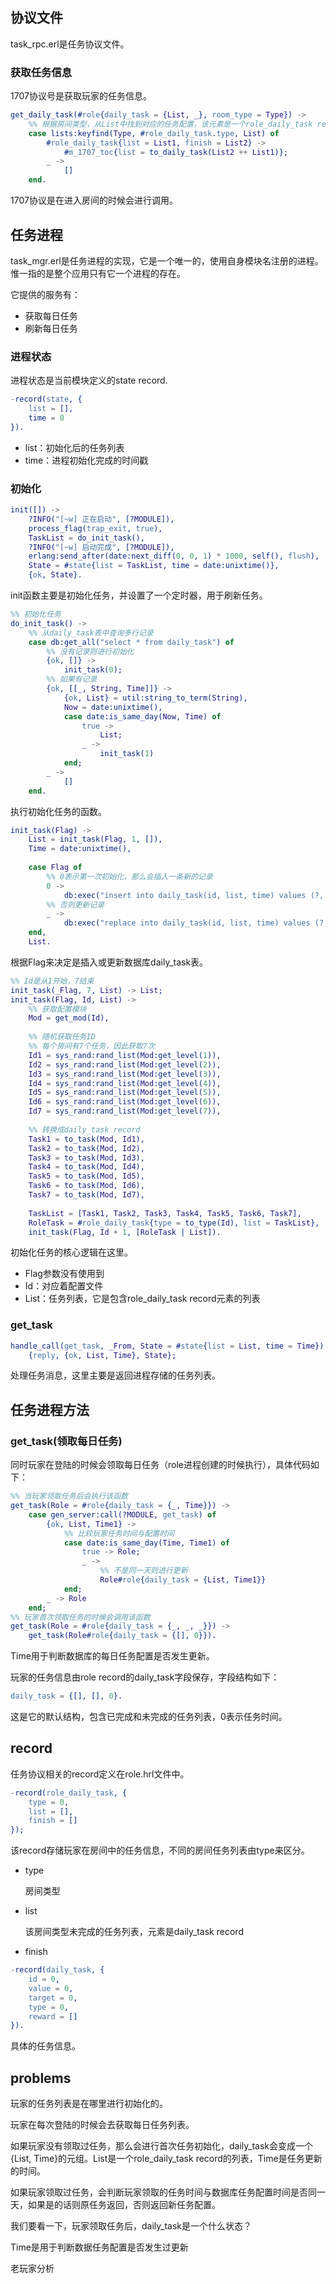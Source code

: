## 协议文件

task_rpc.erl是任务协议文件。





### 获取任务信息

1707协议号是获取玩家的任务信息。

```erlang
get_daily_task(#role{daily_task = {List, _}, room_type = Type}) ->
    %% 根据房间类型，从List中找到对应的任务配置，该元素是一个role_daily_task record
    case lists:keyfind(Type, #role_daily_task.type, List) of
        #role_daily_task{list = List1, finish = List2} ->
            #m_1707_toc{list = to_daily_task(List2 ++ List1)};
        _ ->
            []
    end.
```

1707协议是在进入房间的时候会进行调用。











## 任务进程

task_mgr.erl是任务进程的实现，它是一个唯一的，使用自身模块名注册的进程。惟一指的是整个应用只有它一个进程的存在。

它提供的服务有：

- 获取每日任务
- 刷新每日任务



### 进程状态

进程状态是当前模块定义的state record.

```erlang
-record(state, {
    list = [],
    time = 0
}).
```

- list：初始化后的任务列表
- time：进程初始化完成的时间戳



### 初始化

```erlang
init([]) ->
    ?INFO("[~w] 正在启动", [?MODULE]),
    process_flag(trap_exit, true),
    TaskList = do_init_task(),
    ?INFO("[~w] 启动完成", [?MODULE]),
    erlang:send_after(date:next_diff(0, 0, 1) * 1000, self(), flush),
    State = #state{list = TaskList, time = date:unixtime()},
    {ok, State}.
```

init函数主要是初始化任务，并设置了一个定时器，用于刷新任务。



```erlang
%% 初始化任务
do_init_task() ->
    %% 从daily_task表中查询多行记录
    case db:get_all("select * from daily_task") of
        %% 没有记录则进行初始化
        {ok, []} -> 
            init_task(0);
        %% 如果有记录
        {ok, [[_, String, Time]]} ->
            {ok, List} = util:string_to_term(String),
            Now = date:unixtime(),
            case date:is_same_day(Now, Time) of
                true ->
                    List;
                _ ->
                    init_task(1)
            end;
        _ ->
            []
    end.
```

执行初始化任务的函数。



```erlang
init_task(Flag) ->
    List = init_task(Flag, 1, []),
    Time = date:unixtime(),
    
    case Flag of
        %% 0表示第一次初始化，那么会插入一条新的记录
        0 ->
            db:exec("insert into daily_task(id, list, time) values (?, ?, ?)", [1, util:term_to_string(List), Time]);
        %% 否则更新记录
        _ ->
            db:exec("replace into daily_task(id, list, time) values (?, ?, ?)", [1, util:term_to_string(List), Time])
    end,
    List.
```

根据Flag来决定是插入或更新数据库daily_task表。



```erlang
%% Id是从1开始，7结束
init_task(_Flag, 7, List) -> List;
init_task(Flag, Id, List) ->
    %% 获取配置模块
    Mod = get_mod(Id),
    
    %% 随机获取任务ID
    %% 每个房间有7个任务，因此获取7次
    Id1 = sys_rand:rand_list(Mod:get_level(1)),
    Id2 = sys_rand:rand_list(Mod:get_level(2)),
    Id3 = sys_rand:rand_list(Mod:get_level(3)),
    Id4 = sys_rand:rand_list(Mod:get_level(4)),
    Id5 = sys_rand:rand_list(Mod:get_level(5)),
    Id6 = sys_rand:rand_list(Mod:get_level(6)),
    Id7 = sys_rand:rand_list(Mod:get_level(7)),
    
    %% 转换成daily_task record
    Task1 = to_task(Mod, Id1),
    Task2 = to_task(Mod, Id2),
    Task3 = to_task(Mod, Id3),
    Task4 = to_task(Mod, Id4),
    Task5 = to_task(Mod, Id5),
    Task6 = to_task(Mod, Id6),
    Task7 = to_task(Mod, Id7),
    
    TaskList = [Task1, Task2, Task3, Task4, Task5, Task6, Task7],
    RoleTask = #role_daily_task{type = to_type(Id), list = TaskList},
    init_task(Flag, Id + 1, [RoleTask | List]).
```

初始化任务的核心逻辑在这里。

- Flag参数没有使用到
- Id：对应着配置文件
- List：任务列表，它是包含role_daily_task record元素的列表



### get_task

```erlang
handle_call(get_task, _From, State = #state{list = List, time = Time}) ->
    {reply, {ok, List, Time}, State};
```

处理任务消息，这里主要是返回进程存储的任务列表。



## 任务进程方法

### get_task(领取每日任务)

同时玩家在登陆的时候会领取每日任务（role进程创建的时候执行），具体代码如下：

```erlang
%% 当玩家领取任务后会执行该函数
get_task(Role = #role{daily_task = {_, Time}}) ->
    case gen_server:call(?MODULE, get_task) of
        {ok, List, Time1} ->
            %% 比较玩家任务时间与配置时间
            case date:is_same_day(Time, Time1) of
                true -> Role;
                _ ->
                    %% 不是同一天则进行更新
                    Role#role{daily_task = {List, Time1}}
            end;
        _ -> Role
    end;
%% 玩家首次领取任务的时候会调用该函数
get_task(Role = #role{daily_task = {_, _, _}}) ->
    get_task(Role#role{daily_task = {[], 0}}).
```

Time用于判断数据库的每日任务配置是否发生更新。



玩家的任务信息由role record的daily_task字段保存，字段结构如下：

```erlang
daily_task = {[], [], 0}.
```

这是它的默认结构，包含已完成和未完成的任务列表，0表示任务时间。









## record

任务协议相关的record定义在role.hrl文件中。



```erlang
-record(role_daily_task, {
    type = 0,
    list = [],
    finish = []
});
```

该record存储玩家在房间中的任务信息，不同的房间任务列表由type来区分。

- type

  房间类型

- list

  该房间类型未完成的任务列表，元素是daily_task record

- finish



```erlang
-record(daily_task, {
    id = 0,
    value = 0,
    target = 0,
    type = 0,
    reward = []
}).
```

具体的任务信息。









## problems

玩家的任务列表是在哪里进行初始化的。



玩家在每次登陆的时候会去获取每日任务列表。

如果玩家没有领取过任务，那么会进行首次任务初始化，daily_task会变成一个{List, Time}的元组。List是一个role_daily_task record的列表，Time是任务更新的时间。

如果玩家领取过任务，会判断玩家领取的任务时间与数据库任务配置时间是否同一天，如果是的话则原任务返回，否则返回新任务配置。



我们要看一下，玩家领取任务后，daily_task是一个什么状态？





Time是用于判断数据任务配置是否发生过更新







老玩家分析